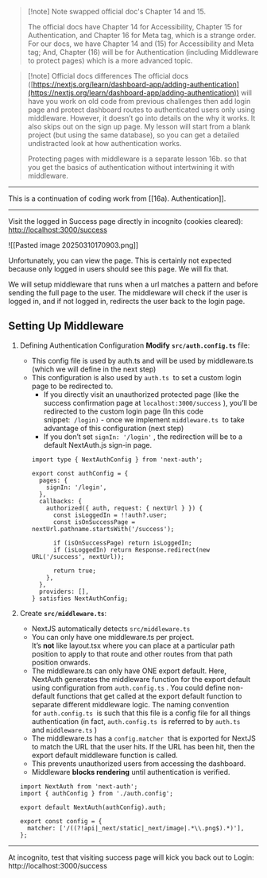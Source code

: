 
>[!note] Note swapped official doc's Chapter 14 and 15.
>
>The official docs have Chapter 14 for Accessibility, Chapter 15 for Authentication, and Chapter 16 for Meta tag, which is a strange order. For our docs, we have Chapter 14 and (15) for Accessibility and Meta tag; And, Chapter (16) will be for Authentication (including Middleware to protect pages) which is a more advanced topic.

>[!note] Official docs differences
>The official docs ([https://nextjs.org/learn/dashboard-app/adding-authentication](https://nextjs.org/learn/dashboard-app/adding-authentication)) will have you work on old code from previous challenges then add login page and protect dashboard routes to authenticated users only using middleware. However, it doesn’t go into details on the why it works. It also skips out on the sign up page. My lesson will start from a blank project (but using the same database), so you can get a detailed undistracted look at how authentication works.
>
>Protecting pages with middleware is a separate lesson 16b. so that you get the basics of authentication without intertwining it with middleware.

---

This is a continuation of coding work from [[16a). Authentication]].

---

Visit the logged in Success page directly in incognito (cookies cleared):
[http://localhost:3000/success](http://localhost:3000/success)

![[Pasted image 20250310170903.png]]

Unfortunately, you can view the page. This is certainly not expected because only logged in users should see this page. We will fix that.

We will setup middleware that runs when a url matches a pattern and before sending the full page to the user. The middleware will check if the user is logged in, and if not logged in, redirects the user back to the login page.
## Setting Up Middleware

1. Defining Authentication Configuration
   **Modify** **`src/auth.config.ts`** file:
	- This config file is used by auth.ts and will be used by middleware.ts (which we will define in the next step)
	- This configuration is also used by `auth.ts`  to set a custom login page to be redirected to.
		- If you directly visit an unauthorized protected page (like the success confirmation page at `localhost:3000/success` ), you’ll be redirected to the custom login page (In this code snippet:  `/login)` - once we implement `middleware.ts`  to take advantage of this configuration (next step)
		- If you don’t set `signIn: '/login'` , the redirection will be to a default NextAuth.js sign-in page.
		```
		import type { NextAuthConfig } from 'next-auth';  
		  
		export const authConfig = {  
		  pages: {  
		    signIn: '/login',  
		  },  
		  callbacks: {  
		    authorized({ auth, request: { nextUrl } }) {  
		      const isLoggedIn = !!auth?.user;  
		      const isOnSuccessPage = nextUrl.pathname.startsWith('/success');  
		  
		      if (isOnSuccessPage) return isLoggedIn;  
		      if (isLoggedIn) return Response.redirect(new URL('/success', nextUrl));  
		  
		      return true;  
		    },  
		  },  
		  providers: [],  
		} satisfies NextAuthConfig;
		```

  

2. Create **`src/middleware.ts`**:
	- NextJS automatically detects `src/middleware.ts` 
	- You can only have one middleware.ts per project. It’s **not** like layout.tsx where you can place at a particular path position to apply to that route and other routes from that path position onwards.
	- The middleware.ts can only have ONE export default. Here, NextAuth generates the middleware function for the export default using configuration from `auth.config.ts` . You could define non-default functions that get called at the export default function to separate different middleware logic. The naming convention for `auth.config.ts`  is such that this file is a config file for all things authentication (in fact, `auth.config.ts`  is referred to by `auth.ts`  and `middleware.ts` ) 
	- The middleware.ts has a `config.matcher`  that is exported for NextJS to match the URL that the user hits. If the URL has been hit, then the export default middleware function is called.
	- This prevents unauthorized users from accessing the dashboard.
	- Middleware **blocks rendering** until authentication is verified.
	```
	import NextAuth from 'next-auth';  
	import { authConfig } from './auth.config';  
	  
	export default NextAuth(authConfig).auth;  
	  
	export const config = {  
	  matcher: ['/((?!api|_next/static|_next/image|.*\\.png$).*)'],  
	};
	```

---

At incognito, test that visiting success page will kick you back out to Login:
http://localhost:3000/success